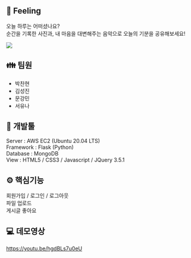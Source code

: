 ## 🎵 Feeling
오늘 하루는 어떠셨나요?  
순간을 기록한 사진과, 내 마음을 대변해주는 음악으로 오늘의 기분을 공유해보세요!  
  
![](https://velog.velcdn.com/images%2Fgreeneryyyyy%2Fpost%2F5e58e371-cb13-4ab2-a73f-0850e19595a1%2FGIF23.gif)
  
## 👪 팀원
- 박찬현
- 김성진
- 문강민
- 서유나

  

## 🔧 개발툴
Server : AWS EC2 (Ubuntu 20.04 LTS)  
Framework : Flask (Python)  
Database : MongoDB  
View : HTML5 / CSS3 / Javascript / JQuery 3.5.1  

  

## ⚙ 핵심기능
회원가입 / 로그인 / 로그아웃  
파일 업로드  
게시글 좋아요


## 💻 데모영상
https://youtu.be/hgdBLs7u0eU

